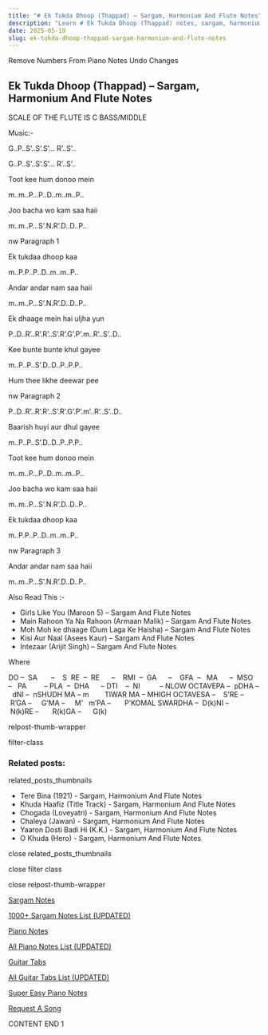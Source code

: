 ```yaml
---
title: "# Ek Tukda Dhoop (Thappad) – Sargam, Harmonium And Flute Notes"
description: "Learn # Ek Tukda Dhoop (Thappad) notes, sargam, harmonium notations and flute notes. Easy step-by-step tutorial for beginners."
date: 2025-05-19
slug: ek-tukda-dhoop-thappad-sargam-harmonium-and-flute-notes
---
```


Remove Numbers From Piano Notes
Undo Changes



## Ek Tukda Dhoop (Thappad) – Sargam, Harmonium And Flute Notes



SCALE OF THE FLUTE IS C BASS/MIDDLE



Music:-



G..P..S’..S’.S’… R’..S’..



G..P..S’..S’.S’… R’..S’..



Toot kee hum donoo mein



m..m..P…P..D..m..m..P..



Joo bacha wo kam saa haii



m..m..P…S’.N.R’.D..D..P..



nw Paragraph 1

Ek tukdaa dhoop kaa



m..P.P..P..D..m..m..P..



Andar andar nam saa haii



m..m..P…S’.N.R’.D..D..P..



Ek dhaage mein hai uljha yun



P..D..R’..R’.R’..S’.R’.G’.P’.m..R’..S’..D..



Kee bunte bunte khul gayee



m..P..P..S’.D..D..P..P.P..



Hum thee likhe deewar pee

nw Paragraph 2



P..D..R’..R’.R’..S’.R’.G’.P’.m’..R’..S’..D..



Baarish huyi aur dhul gayee



m..P..P..S’.D..D..P..P.P..



Toot kee hum donoo mein



m..m..P…P..D..m..m..P..



Joo bacha wo kam saa haii



m..m..P…S’.N.R’.D..D..P..



Ek tukdaa dhoop kaa



m..P.P..P..D..m..m..P..



nw Paragraph 3

Andar andar nam saa haii



m..m..P…S’.N.R’.D..D..P..



Also Read This :-



* Girls Like You (Maroon 5) – Sargam And Flute Notes
* Main Rahoon Ya Na Rahoon (Armaan Malik) – Sargam And Flute Notes
* Moh Moh ke dhaage (Dum Laga Ke Haisha) – Sargam And Flute Notes
* Kisi Aur Naal (Asees Kaur) – Sargam And Flute Notes
* Intezaar (Arijit Singh) – Sargam And Flute Notes



Where



DO –  SA       –    S  RE  –  RE      –    RMI  –  GA      –    GFA  –   MA      –  MSO  –   PA         – PLA  –  DHA      – DTI    –  NI          – NLOW OCTAVEPA –  pDHA –  dNI –  nSHUDH MA – m        TIWAR MA – MHIGH OCTAVESA –    S’RE –     R’GA –     G’MA –     M’   m’PA –       P’KOMAL SWARDHA –  D(k)NI –       N(k)RE –       R(k)GA –      G(k)



relpost-thumb-wrapper

filter-class

### Related posts:

related_posts_thumbnails

* Tere Bina (1921) - Sargam, Harmonium And Flute Notes
* Khuda Haafiz (Title Track) - Sargam, Harmonium And Flute Notes
* Chogada (Loveyatri) - Sargam, Harmonium And Flute Notes
* Chaleya (Jawan) - Sargam, Harmonium And Flute Notes
* Yaaron Dosti Badi Hi (K.K.) - Sargam, Harmonium And Flute Notes
* O Khuda (Hero) - Sargam, Harmonium And Flute Notes

close related_posts_thumbnails

close filter class

close relpost-thumb-wrapper

[Sargam Notes](https://www.notationsworld.com/sargam-notes.html)

[1000+ Sargam Notes List (UPDATED)](https://www.notationsworld.com/all-songs-list-sargam-notes.html)

[Piano Notes](https://www.notationsworld.com/piano-notes.html)

[All Piano Notes List (UPDATED)](https://www.notationsworld.com/all-songs-list-piano-notes.html)

[Guitar Tabs](https://www.notationsworld.com/guitar-tabs.html)

[All Guitar Tabs List (UPDATED)](https://www.notationsworld.com/all-songs-list-guitar-tabs.html)

[Super Easy Piano Notes](https://studywall.in/)

[Request A Song](https://www.notationsworld.com/request-a-song.html)

CONTENT END 1

